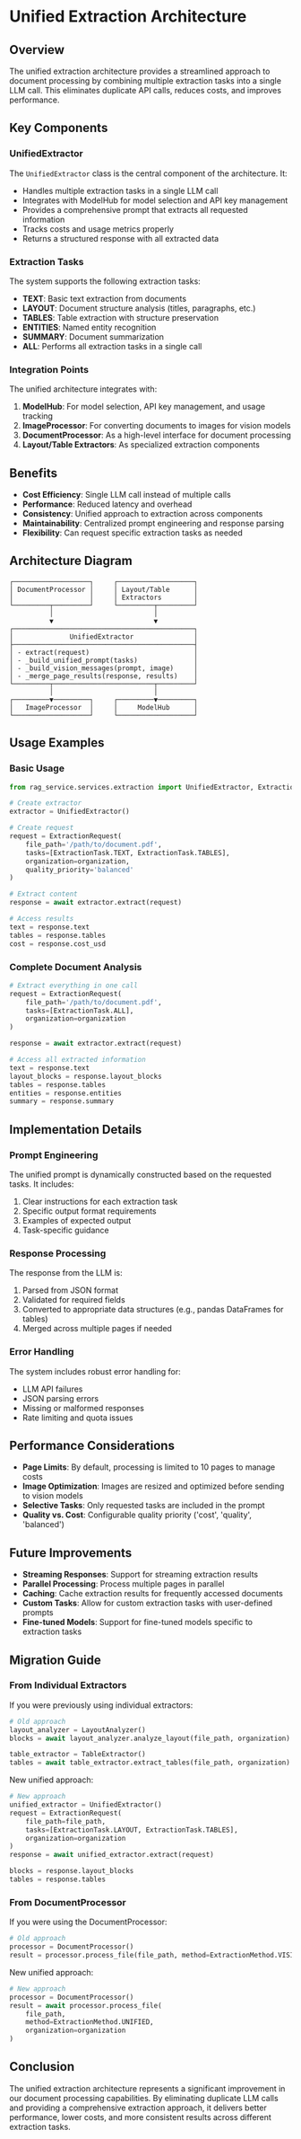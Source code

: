 # Unified Extraction Architecture

## Overview

The unified extraction architecture provides a streamlined approach to document processing by combining multiple extraction tasks into a single LLM call. This eliminates duplicate API calls, reduces costs, and improves performance.

## Key Components

### UnifiedExtractor

The `UnifiedExtractor` class is the central component of the architecture. It:

- Handles multiple extraction tasks in a single LLM call
- Integrates with ModelHub for model selection and API key management
- Provides a comprehensive prompt that extracts all requested information
- Tracks costs and usage metrics properly
- Returns a structured response with all extracted data

### Extraction Tasks

The system supports the following extraction tasks:

- **TEXT**: Basic text extraction from documents
- **LAYOUT**: Document structure analysis (titles, paragraphs, etc.)
- **TABLES**: Table extraction with structure preservation
- **ENTITIES**: Named entity recognition
- **SUMMARY**: Document summarization
- **ALL**: Performs all extraction tasks in a single call

### Integration Points

The unified architecture integrates with:

1. **ModelHub**: For model selection, API key management, and usage tracking
2. **ImageProcessor**: For converting documents to images for vision models
3. **DocumentProcessor**: As a high-level interface for document processing
4. **Layout/Table Extractors**: As specialized extraction components

## Benefits

- **Cost Efficiency**: Single LLM call instead of multiple calls
- **Performance**: Reduced latency and overhead
- **Consistency**: Unified approach to extraction across components
- **Maintainability**: Centralized prompt engineering and response parsing
- **Flexibility**: Can request specific extraction tasks as needed

## Architecture Diagram

```
┌───────────────────┐     ┌───────────────────┐
│ DocumentProcessor │     │ Layout/Table      │
│                   │     │ Extractors        │
└─────────┬─────────┘     └─────────┬─────────┘
          │                         │
          ▼                         ▼
┌─────────────────────────────────────────────┐
│              UnifiedExtractor               │
├─────────────────────────────────────────────┤
│ - extract(request)                          │
│ - _build_unified_prompt(tasks)              │
│ - _build_vision_messages(prompt, image)     │
│ - _merge_page_results(response, results)    │
└─────────┬─────────────────────────┬─────────┘
          │                         │
┌─────────▼─────────┐     ┌─────────▼─────────┐
│   ImageProcessor  │     │     ModelHub      │
└───────────────────┘     └───────────────────┘
```

## Usage Examples

### Basic Usage

```python
from rag_service.services.extraction import UnifiedExtractor, ExtractionRequest, ExtractionTask

# Create extractor
extractor = UnifiedExtractor()

# Create request
request = ExtractionRequest(
    file_path='/path/to/document.pdf',
    tasks=[ExtractionTask.TEXT, ExtractionTask.TABLES],
    organization=organization,
    quality_priority='balanced'
)

# Extract content
response = await extractor.extract(request)

# Access results
text = response.text
tables = response.tables
cost = response.cost_usd
```

### Complete Document Analysis

```python
# Extract everything in one call
request = ExtractionRequest(
    file_path='/path/to/document.pdf',
    tasks=[ExtractionTask.ALL],
    organization=organization
)

response = await extractor.extract(request)

# Access all extracted information
text = response.text
layout_blocks = response.layout_blocks
tables = response.tables
entities = response.entities
summary = response.summary
```

## Implementation Details

### Prompt Engineering

The unified prompt is dynamically constructed based on the requested tasks. It includes:

1. Clear instructions for each extraction task
2. Specific output format requirements
3. Examples of expected output
4. Task-specific guidance

### Response Processing

The response from the LLM is:

1. Parsed from JSON format
2. Validated for required fields
3. Converted to appropriate data structures (e.g., pandas DataFrames for tables)
4. Merged across multiple pages if needed

### Error Handling

The system includes robust error handling for:

- LLM API failures
- JSON parsing errors
- Missing or malformed responses
- Rate limiting and quota issues

## Performance Considerations

- **Page Limits**: By default, processing is limited to 10 pages to manage costs
- **Image Optimization**: Images are resized and optimized before sending to vision models
- **Selective Tasks**: Only requested tasks are included in the prompt
- **Quality vs. Cost**: Configurable quality priority ('cost', 'quality', 'balanced')

## Future Improvements

- **Streaming Responses**: Support for streaming extraction results
- **Parallel Processing**: Process multiple pages in parallel
- **Caching**: Cache extraction results for frequently accessed documents
- **Custom Tasks**: Allow for custom extraction tasks with user-defined prompts
- **Fine-tuned Models**: Support for fine-tuned models specific to extraction tasks

## Migration Guide

### From Individual Extractors

If you were previously using individual extractors:

```python
# Old approach
layout_analyzer = LayoutAnalyzer()
blocks = await layout_analyzer.analyze_layout(file_path, organization)

table_extractor = TableExtractor()
tables = await table_extractor.extract_tables(file_path, organization)
```

New unified approach:

```python
# New approach
unified_extractor = UnifiedExtractor()
request = ExtractionRequest(
    file_path=file_path,
    tasks=[ExtractionTask.LAYOUT, ExtractionTask.TABLES],
    organization=organization
)
response = await unified_extractor.extract(request)

blocks = response.layout_blocks
tables = response.tables
```

### From DocumentProcessor

If you were using the DocumentProcessor:

```python
# Old approach
processor = DocumentProcessor()
result = processor.process_file(file_path, method=ExtractionMethod.VISION)
```

New unified approach:

```python
# New approach
processor = DocumentProcessor()
result = await processor.process_file(
    file_path, 
    method=ExtractionMethod.UNIFIED,
    organization=organization
)
```

## Conclusion

The unified extraction architecture represents a significant improvement in our document processing capabilities. By eliminating duplicate LLM calls and providing a comprehensive extraction approach, it delivers better performance, lower costs, and more consistent results across different extraction tasks.

